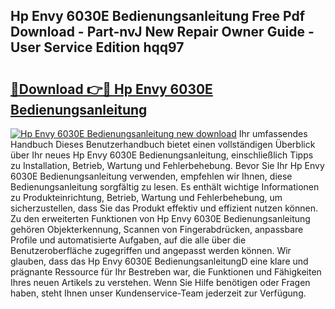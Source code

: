 ## Hp Envy 6030E Bedienungsanleitung Free Pdf Download - Part-nvJ New Repair Owner Guide - User Service Edition hqq97

# <h2><a href="http://df0oru.blite.top/?on=Hp+Envy+6030E+Bedienungsanleitung">🔗Download 👉🔴 Hp Envy 6030E Bedienungsanleitung</a></h2>

[![Hp Envy 6030E Bedienungsanleitung new download](https://i.imgur.com/lujVjoI.png)](http://df0oru.blite.top/?on=Hp+Envy+6030E+Bedienungsanleitung)
Ihr umfassendes Handbuch Dieses Benutzerhandbuch bietet einen vollständigen Überblick über Ihr neues Hp Envy 6030E Bedienungsanleitung, einschließlich Tipps zu Installation, Betrieb, Wartung und Fehlerbehebung. Bevor Sie Ihr Hp Envy 6030E Bedienungsanleitung verwenden, empfehlen wir Ihnen, diese Bedienungsanleitung sorgfältig zu lesen. Es enthält wichtige Informationen zu Produkteinrichtung, Betrieb, Wartung und Fehlerbehebung, um sicherzustellen, dass Sie das Produkt effektiv und effizient nutzen können. Zu den erweiterten Funktionen von Hp Envy 6030E Bedienungsanleitung gehören Objekterkennung, Scannen von Fingerabdrücken, anpassbare Profile und automatisierte Aufgaben, auf die alle über die Benutzeroberfläche zugegriffen und angepasst werden können. Wir glauben, dass das Hp Envy 6030E BedienungsanleitungD eine klare und prägnante Ressource für Ihr Bestreben war, die Funktionen und Fähigkeiten Ihres neuen Artikels zu verstehen. Wenn Sie Hilfe benötigen oder Fragen haben, steht Ihnen unser Kundenservice-Team jederzeit zur Verfügung.
